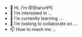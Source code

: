 - 👋 Hi, I’m @SharunPS
- 👀 I’m interested in ...
- 🌱 I’m currently learning ...
- 💞️ I’m looking to collaborate on ...
- 📫 How to reach me ...

<!---
SharunPS/SharunPS is a ✨ special ✨ repository because its `README.md` (this file) appears on your GitHub profile.
You can click the Preview link to take a look at your changes.
--->
